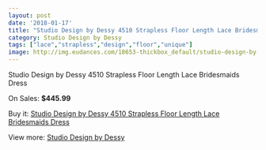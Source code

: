 ```yaml
---
layout: post
date: '2018-01-17'
title: "Studio Design by Dessy 4510 Strapless Floor Length Lace Bridesmaids Dress"
category: Studio Design by Dessy
tags: ["lace","strapless","design","floor","unique"]
image: http://img.eudances.com/18653-thickbox_default/studio-design-by-dessy-4510-strapless-floor-length-lace-bridesmaids-dress.jpg
---
```

Studio Design by Dessy 4510 Strapless Floor Length Lace Bridesmaids Dress

On Sales: **$445.99**
<a href="https://www.eudances.com/en/studio-design-by-dessy/5543-studio-design-by-dessy-4510-strapless-floor-length-lace-bridesmaids-dress.html"><amp-img layout="responsive" width="600" height="600" src="//img.eudances.com/18653-thickbox_default/studio-design-by-dessy-4510-strapless-floor-length-lace-bridesmaids-dress.jpg" alt="Studio Design by Dessy 4510 Strapless Floor Length Lace Bridesmaids Dress 0" /></a>
<a href="https://www.eudances.com/en/studio-design-by-dessy/5543-studio-design-by-dessy-4510-strapless-floor-length-lace-bridesmaids-dress.html"><amp-img layout="responsive" width="600" height="600" src="//img.eudances.com/18654-thickbox_default/studio-design-by-dessy-4510-strapless-floor-length-lace-bridesmaids-dress.jpg" alt="Studio Design by Dessy 4510 Strapless Floor Length Lace Bridesmaids Dress 1" /></a>

Buy it: [Studio Design by Dessy 4510 Strapless Floor Length Lace Bridesmaids Dress](https://www.eudances.com/en/studio-design-by-dessy/5543-studio-design-by-dessy-4510-strapless-floor-length-lace-bridesmaids-dress.html "Studio Design by Dessy 4510 Strapless Floor Length Lace Bridesmaids Dress")

View more: [Studio Design by Dessy](https://www.eudances.com/en/97-studio-design-by-dessy "Studio Design by Dessy")